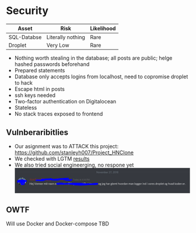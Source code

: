 # Security

| Asset | Risk | Likelihood |
| --- | --- | --- |
| SQL-Databse | Literally nothing | Rare |
| Droplet | Very Low | Rare |

- Nothing worth stealing in the database; all posts are public; helge hashed passwords beforehand
- Prepared statements
- Database only accepts logins from localhost, need to copromise droplet to hack
- Escape html in posts
- ssh keys needed
- Two-factor authentication on Digitalocean
- Stateless
- No stack traces exposed to frontend

## Vulnberaribitlies

- Our asignment was to ATTACK this project: https://github.com/stanleyh007/Project_HNClone
- We checked with LGTM [results](https://raw.githubusercontent.com/KLMM-LSD/LSD-Experimental/lorem/scan.PNG)
- We also tried social engineerging, no respone yet
![](soceng.PNG)

## OWTF
Will use Docker and Docker-compose
TBD

